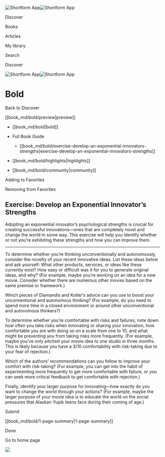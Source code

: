![Shortform App](/img/logo.36a2399e.svg)![Shortform App](/img/logo-dark.70c1b072.svg)

Discover

Books

Articles

My library

Search

Discover

![Shortform App](/img/logo.36a2399e.svg)![Shortform App](/img/logo-dark.70c1b072.svg)

# Bold

Back to Discover

[[book_md/bold/preview|preview]]

  * [[book_md/bold|bold]]
  * Full Book Guide

    * [[book_md/bold/exercise-develop-an-exponential-innovators-strengths|exercise-develop-an-exponential-innovators-strengths]]
  * [[book_md/bold/highlights|highlights]]
  * [[book_md/bold/community|community]]



Adding to Favorites 

Removing from Favorites 

## Exercise: Develop an Exponential Innovator’s Strengths

Adopting an exponential innovator’s psychological strengths is crucial for creating successful innovations—ones that are completely novel and change the world in some way. This exercise will help you identify whether or not you’re exhibiting these strengths and how you can improve them.

* * *

To determine whether you’re thinking unconventionally and autonomously, consider the novelty of your recent innovative ideas. List these ideas below and ask yourself: What other products, services, or ideas like these currently exist? How easy or difficult was it for you to generate original ideas, and why? (For example, maybe you’re working on an idea for a new movie. Consider whether there are numerous other movies based on the same premise or framework.)

Which pieces of Diamandis and Kotler’s advice can you use to boost your unconventional and autonomous thinking? (For example, do you need to spend more time in a closed environment or around other unconventional and autonomous thinkers?)

To determine whether you’re comfortable with risks and failures, note down how often you take risks when innovating or sharing your innovation, how comfortable you are with doing so on a scale from one to 10, and what might be preventing you from taking risks more frequently. (For example, maybe you’ve only pitched your movie idea to one studio in three months. This is likely because you have a 3/10 comfortability with risk-taking due to your fear of rejection.)

Which of the authors’ recommendations can you follow to improve your comfort with risk-taking? (For example, you can get into the habit of experimenting more frequently to get more comfortable with failure, or you can seek more critical feedback to get comfortable with rejection.)

Finally, identify your larger purpose for innovating—how exactly do you want to change the world through your actions? (For example, maybe the larger purpose of your movie idea is to educate the world on the social pressures that Alaskan Yupik teens face during their coming of age.)

Submit 

[[book_md/bold/1-page-summary|1-page-summary]]

Done

Go to home page 

![](https://bat.bing.com/action/0?ti=56018282&Ver=2&mid=ae45ddb0-4806-40b1-aa47-5d63de4e20bc&sid=201ffde0635411ee902411d77b750559&vid=20202bf0635411ee9ac03f2e618b0b9f&vids=0&msclkid=N&pi=0&lg=en-US&sw=800&sh=600&sc=24&nwd=1&tl=Shortform%20%7C%20Bold&p=https%3A%2F%2Fwww.shortform.com%2Fapp%2Fbook%2Fbold%2Fexercise-develop-an-exponential-innovators-strengths&r=&lt=605&evt=pageLoad&sv=1&rn=365393)

